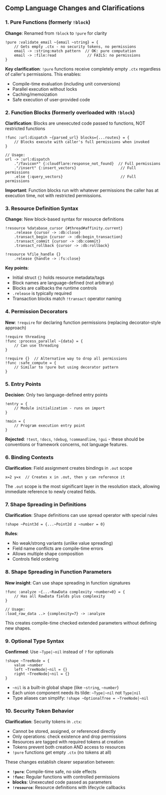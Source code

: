 ## Comp Language Changes and Clarifications

### 1. Pure Functions (formerly `!block`)
**Change**: Renamed from `!block` to `!pure` for clarity

```comp
!pure :validate_email ~{email ~string} = {
    // Gets empty .ctx - no security tokens, no permissions
    email -> :string:match pattern  // OK: pure computation
    email -> :file:read              // FAILS: no permissions
}
```

**Key clarification**: `!pure` functions receive completely empty `.ctx` regardless of caller's permissions. This enables:
- Compile-time evaluation (including unit conversions)
- Parallel execution without locks
- Caching/memoization
- Safe execution of user-provided code

### 2. Function Blocks (formerly overloaded with `!block`)
**Clarification**: Blocks are unexecuted code passed to functions, NOT restricted functions

```comp
!func :url:dispatch ~{parsed_url} blocks={...routes} = {
    // Blocks execute with caller's full permissions when invoked
}

// Usage:
url -> :url:dispatch
    ."/favicon*" {:cloudflare:response_not_found}  // Full permissions
    ."/insert" {:insert_vectors}                    // Full permissions
    .else {:query_vectors}                          // Full permissions
```

**Important**: Function blocks run with whatever permissions the caller has at execution time, not with restricted permissions.

### 3. Resource Definition Syntax
**Change**: New block-based syntax for resource definitions

```comp
!resource %database_cursor {#thread#affinity.current}
    .release {cursor -> :db:close}
    .transact_begin {cursor -> :db:begin_transaction}
    .transact_commit {cursor -> :db:commit}
    .transact_rollback {cursor -> :db:rollback}

!resource %file_handle {}
    .release {handle -> :fs:close}
```

**Key points**:
- Initial struct `{}` holds resource metadata/tags
- Block names are language-defined (not arbitrary)
- Blocks are callbacks the runtime controls
- `.release` is typically required
- Transaction blocks match `!transact` operator naming

### 4. Permission Decorators
**New**: `!require` for declaring function permissions (replacing decorator-style approach)

```comp
!require threading
!func :process_parallel ~{data} = {
    // Can use threading
}

!require {}  // Alternative way to drop all permissions
!func :safe_compute = {
    // Similar to !pure but using decorator pattern
}
```

### 5. Entry Points
**Decision**: Only two language-defined entry points

```comp
!entry = {
    // Module initialization - runs on import
}

!main = {
    // Program execution entry point
}
```

**Rejected**: `!test`, `!docs`, `!debug`, `!commandline`, `!gui` - these should be conventions or framework concerns, not language features.

### 6. Binding Contexts
**Clarification**: Field assignment creates bindings in `.out` scope

```comp
x=2 y=x  // Creates x in .out, then y can reference it
```

The `.out` scope is the most significant layer in the resolution stack, allowing immediate reference to newly created fields.

### 7. Shape Spreading in Definitions
**Clarification**: Shape definitions can use spread operator with special rules

```comp
!shape ~Point3d = {...~Point2d z ~number = 0}
```

**Rules**:
- No weak/strong variants (unlike value spreading)
- Field name conflicts are compile-time errors
- Allows multiple shape composition
- Controls field ordering

### 8. Shape Spreading in Function Parameters
**New insight**: Can use shape spreading in function signatures

```comp
!func :analyze ~{...~RawData complexity ~number=0} = {
    // Has all RawData fields plus complexity
}

// Usage:
:load_raw_data ..> {complexity=7} -> :analyze
```

This creates compile-time checked extended parameters without defining new shapes.

### 9. Optional Type Syntax
**Confirmed**: Use `~Type|~nil` instead of `?` for optionals

```comp
!shape ~TreeNode = {
    value ~number
    left ~TreeNode|~nil = {}
    right ~TreeNode|~nil = {}
}
```

- `~nil` is a built-in global shape (like `~string`, `~number`)
- Each union component needs its tilde: `~Type|~nil` not `Type|nil`
- Type aliases can simplify: `!shape ~OptionalTree = ~TreeNode|~nil`

### 10. Security Token Behavior
**Clarification**: Security tokens in `.ctx`:
- Cannot be stored, assigned, or referenced directly
- Only operations: check existence and drop permissions
- Resources are tagged with required tokens at creation
- Tokens prevent both creation AND access to resources
- `!pure` functions get empty `.ctx` (no tokens at all)

These changes establish clearer separation between:
- **`!pure`**: Compile-time safe, no side effects
- **`!func`**: Regular functions with controlled permissions
- **blocks**: Unexecuted code passed as parameters
- **`!resource`**: Resource definitions with lifecycle callbacks